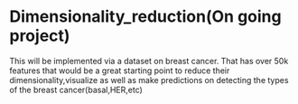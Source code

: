 # Dimensionality_reduction(On going project)
This will be implemented via a dataset on breast cancer.
That has over 50k features that would be a great starting point to reduce their dimensionality,visualize as well as make predictions on detecting the types of the breast cancer(basal,HER,etc)
